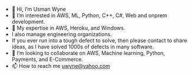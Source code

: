 - 👋 Hi, I’m Usman Wyne
- 👀 I’m interested in AWS, ML, Python, C++, C#, Web and onprem development.
- 🌱 My expertise in AWS, Heroku, and Windows.
- I also manage engineering organizations.
- If you ever run into a tough defect to solve, then please contact to share ideas, as I have solved 1000s of defects in many software.
- 💞️ I’m looking to collaborate on AWS, Machine learning, Python, Payments, and E-Commerce.
- 📫 How to reach me uwyne@yahoo.com

<!---
uwyne/uwyne is a ✨ special ✨ repository because its `README.md` (this file) appears on your GitHub profile.
You can click the Preview link to take a look at your changes.
--->

